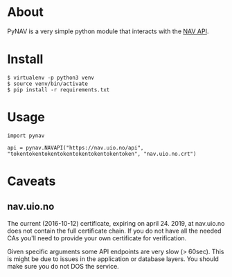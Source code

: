 # About

PyNAV is a very simple python module that interacts with the [NAV API](https://nav.uio.no/doc/howto/using_the_api.html).

# Install

	$ virtualenv -p python3 venv
	$ source venv/bin/activate
	$ pip install -r requirements.txt

# Usage

	import pynav

	api = pynav.NAVAPI("https://nav.uio.no/api", "tokentokentokentokentokentokentokentoken", "nav.uio.no.crt")

# Caveats

## nav.uio.no

The current (2016-10-12) certificate, expiring on april 24. 2019, at nav.uio.no does not contain the full certificate chain. If you do not have all the needed CAs you'll need to provide your own certificate for verification.

Given specific arguments some API endpoints are very slow (> 60sec). This is might be due to issues in the application or database layers. You should make sure you do not DOS the service.

